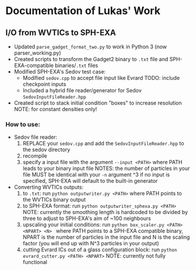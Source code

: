 # Documentation of Lukas' Work

## I/O from WVTICs to SPH-EXA
* Updated `parse_gadget_format_two.py` to work in Python 3 (now parser_working.py)
* Created scripts to transform the Gadget2 binary to `.txt` file and SPH-EXA-compatible binaries/`.txt` files
* Modified SPH-EXA's Sedov test case:
	* Modified `sedov.cpp` to accept file input like Evrard TODO: include checkpoint inputs
	* Included a hybrid file reader/generator for Sedov `SedovInputFileReader.hpp`
* Created script to stack initial condition "boxes" to increase resolution
	NOTE: for constant densities only! 

### How to use: 
* Sedov file reader:
	1. REPLACE your `sedov.cpp` and add the `SedovInputFileReader.hpp` to the sedov directory
	2. recompile
	3. specify a input file with the argument `--input <PATH>` where PATH leads to your binary input file
		NOTES: the number of particles in your file MUST be identical with your `-n` argument ^3
				if no input is specified, SPH-EXA will default to the built-in generator
* Converting WVTICs outputs:
	1. to `.txt`: run ```python outputwriter.py <PATH>``` where PATH points to the WVTICs binary output
	2. to SPH-EXA format: run ```python outputwriter_sphexa.py <PATH>```
		NOTE: currently the smoothing length is hardcoded to be divided by three to adjust to SPH-EXA's aim of ~100 neighbours
	3. upscaling your initial conditions: run ```python box_scaler.py <PATH> <NPART> <N> ``` where PATH points to a SPH-EXA compatible binary, 
		NPART is the number of particles in the input file and N is the scaling factor (you will end up with N^3 particles in your output)
	4. cutting Evrard ICs out of a glass configuration block: run ```python evrard_cutter.py <PATH> <NPART>```
		NOTE: currently not fully functional